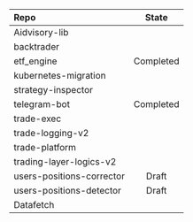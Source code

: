| Repo | State |
|:-----|:-----:|
| Aidvisory-lib | |
| backtrader | |
| etf_engine | Completed |
| kubernetes-migration | |
| strategy-inspector | |
| telegram-bot | Completed |
| trade-exec | |
| trade-logging-v2 | |
| trade-platform | |
| trading-layer-logics-v2 | |
| users-positions-corrector | Draft |
| users-positions-detector | Draft |
| Datafetch | |
